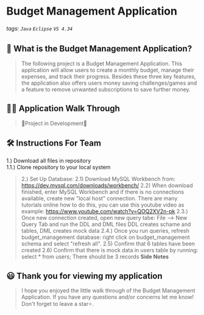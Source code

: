 # Budget Management Application

###### tags: `Java` `Eclipse` `VS 4.34`

## 📝 What is the Budget Management Application?
> The following project is a Budget Management Application. This application will allow users to create a monthly budget, manage their expenses, and track their progress.
> Besides these three key features, the application also offers users money saving challenges/games and a feature to remove unwanted subscriptions to save further money. 

## 👩‍🏫 Application Walk Through
> 🚧Project in Development🚧

## 🛠️ Instructions For Team 
 1.) Download all files in repository<br>
	1.1.) Clone repository to your local system<br>

> 2.) Set Up Database: 
 2.1) Download MySQL Workbench from: https://dev.mysql.com/downloads/workbench/
	2.2) When download finished, enter MySQL Workbench and if there is no connections available, create new "local host" connection. 
       There are many tutorials online how to do this, you can use this youtube video as example: https://www.youtube.com/watch?v=QOQ2XV2n-pk
  2.3.) Once new connection created, open new query tabe: File --> New Query Tab and run the DDL and DML files
	       DDL creates schame and tables, DML creates mock data
  2.4.) Once you run queries, refresh budget_management database: right click on budget_management schema and select "refresh all". 
  2.5) Confirm that 6 tables have been created
  2.6) Confirm that there is mock data in users table by running: select * from users;
	       There should be 3 records
>  **Side Notes**


## 😃 Thank you for viewing my application ##
> I hope you enjoyed the little walk through of the Budget Management Application. If you have any questions and/or concerns let me know! Don't forget to leave a star⭐️.
